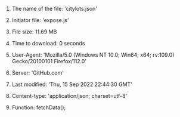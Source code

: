 1. The name of the file: 'citylots.json'

2. Initiator file: 'expose.js'

3. File size: 11.69 MB

4. Time to download: 0 seconds

5. User-Agent: 'Mozilla/5.0 (Windows NT 10.0; Win64; x64; rv:109.0) Gecko/20100101 Firefox/112.0'

6. Server: 'GitHub.com'

7. Last modified: 'Thu, 15 Sep 2022 22:44:30 GMT'

8. Content-type: 'application/json; charset=utf-8'

9. Function: fetchData();